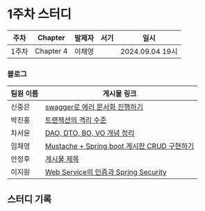 # 1주차 스터디
| 주차  | Chapter | 발제자 | 서기 | 일시 |
|-------|---------|--------|------|------|
| 1주차 | Chapter 4 |이채영 |      | 2024.09.04 19시 |

### 블로그

| 팀원 이름 | 게시물 링크 |
|-----------|-------------|
| 신중은    | [swagger로 에러 문서화 진행하기](https://haward.tistory.com/251) |
| 박진홍    | [트랜잭션의 격리 수준](https://jiinhong.github.io/posts/%ED%8A%B8%EB%9E%9C%EC%9E%AD%EC%85%98-%EA%B2%A9%EB%A6%AC%EC%88%98%EC%A4%80/) |
| 차서윤    | [DAO, DTO, BO, VO 개념 정리](https://velog.io/@sunyou10/DAO-DTO-BO-VO-개념-정리) |
| 임채영    | [Mustache + Spring boot 게시판 CRUD 구현하기](https://velog.io/@chaeyounge/Mustache-Spring-boot-%EA%B2%8C%EC%8B%9C%ED%8C%90-CRUD-%EA%B5%AC%ED%98%84%ED%95%98%EA%B8%B0) |
| 안정후    | [게시물 제목](URL) |
| 이지원    | [Web Service의 인증과 Spring Security](https://easy1nhard2.tistory.com/23) |

## 스터디 기록
